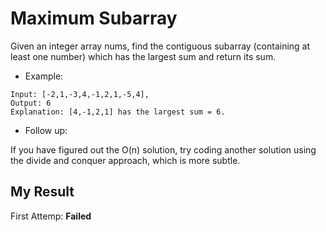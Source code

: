 # Maximum Subarray

Given an integer array nums, find the contiguous subarray (containing at least one number) which has the largest sum and return its sum.

- Example:

```
Input: [-2,1,-3,4,-1,2,1,-5,4],
Output: 6
Explanation: [4,-1,2,1] has the largest sum = 6.
```
- Follow up:

If you have figured out the O(n) solution, try coding another solution using the divide and conquer approach, which is more subtle.

## My Result

First Attemp: **Failed**
